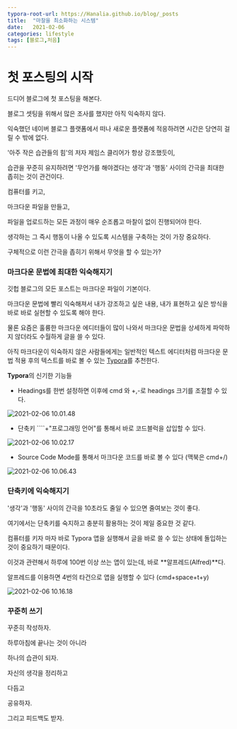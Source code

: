 ```yaml
---
typora-root-url: https://Hanalia.github.io/blog/_posts
title:  "마찰을 최소화하는 시스템"
date:   2021-02-06
categories: lifestyle
tags: [블로그,처음]
---
```






# 첫 포스팅의 시작

드디어 블로그에 첫 포스팅을 해본다.

블로그 셋팅을 위해서 많은 조사를 했지만 아직 익숙하지 않다.

익숙했던 네이버 블로그 플랫폼에서 떠나 새로운 플랫폼에 적응하려면 시간은 당연히 걸릴 수 밖에 없다. 



'아주 작은 습관들의 힘'의 저자 제임스 클리어가 항상 강조했듯이,



습관을 꾸준히 유지하려면 '무언가를 해야겠다는 생각'과 '행동' 사이의 간극을 최대한 좁히는 것이 관건이다.



컴퓨터를 키고,

마크다운 파일을 만들고,

파일을 업로드하는 모든 과정이 매우 순조롭고 마찰이 없이 진행되어야 한다.



생각하는 그 즉시 행동이 나올 수 있도록 시스템을 구축하는 것이 가장 중요하다.



구체적으로 이런 간극을 좁히기 위해서 무엇을 할 수 있는가?



### **마크다운** 문법에 최대한 익숙해지기

깃헙 블로그의 모든 포스트는 마크다운 파일이 기본이다.

마크다운 문법에 빨리 익숙해져서 내가 강조하고 싶은 내용,  내가 표현하고 싶은 방식을 바로 바로 실현할 수 있도록 해야 한다.



물론 요즘은 훌륭한 마크다운 에디터들이 많이 나와서 마크다운 문법을 상세하게 파악하지 않더라도 수월하게 글을 쓸 수 있다.

아직 마크다운이 익숙하지 않은 사람들에게는 일반적인 텍스트 에디터처럼 마크다운 문법 적용 후의 텍스트를 바로 볼 수 있는 [Typora](https://typora.io)를 추천한다.



**Typora**의 신기한 기능들

- Headings를 한번 설정하면 이후에 cmd 와 +,-로 headings 크기를 조절할 수 있다.

![2021-02-06 10.01.48](https://i.loli.net/2021/02/06/ifIFPXSjDodgUAE.gif)

- 단축키 ````+"프로그래밍 언어"를 통해서 바로 코드블럭을 삽입할 수 있다.





![2021-02-06 10.02.17](https://i.loli.net/2021/02/06/gjTiCxQAISkPNuw.gif)







- Source Code Mode를 통해서 마크다운 코드를 바로 볼 수 있다 (맥북은 cmd+/)

![2021-02-06 10.06.43](https://i.loli.net/2021/02/06/zs7tervbX6UnQal.gif)

### 단축키에 익숙해지기

'생각'과 '행동' 사이의 간극을 10초라도 줄일 수 있으면 줄여보는 것이 좋다.

여기에서는 단축키를 숙지하고 충분히 활용하는 것이 제일 중요한 것 같다.

컴퓨터를 키자 마자 바로 Typora 앱을 실행해서 글을 바로 쓸 수 있는 상태에 돌입하는 것이 중요하기 때문이다.



이것과 관련해서 하루에 100번 이상 쓰는 앱이 있는데, 바로 **알프레드(Alfred)**다.



알프레드를 이용하면 4번의 타건으로 앱을 실행할 수 있다 (cmd+space+t+y)

![2021-02-06 10.16.18](/../../../../../../../../../Pictures/2021-02-06%2010.16.18.gif)

### 꾸준히 쓰기

꾸준히 작성하자.

하루아침에 끝나는 것이 아니라

하나의 습관이 되자.





자신의 생각을 정리하고

다듬고

공유하자.



그리고 피드백도 받자.



